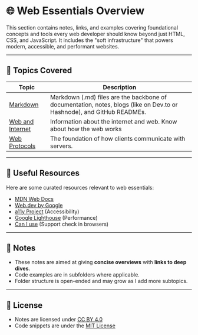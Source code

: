 # 🌐 Web Essentials Overview

This section contains notes, links, and examples covering foundational concepts and tools every web developer should know beyond just HTML, CSS, and JavaScript. It includes the "soft infrastructure" that powers modern, accessible, and performant websites.

---

## 📂 Topics Covered

| Topic                                            | Description                                                                                                            |
| ------------------------------------------------ | ---------------------------------------------------------------------------------------------------------------------- |
| [Markdown](./markdown/README.md)                 | Markdown (.md) files are the backbone of documentation, notes, blogs (like on Dev.to or Hashnode), and GitHub READMEs. |
| [Web and Internet](./web-and-internet/README.md) | Information about the internet and web. Know about how the web works                                                   |
| [Web Protocols](./web-protocols/README.md)       | The foundation of how clients communicate with servers.                                                                |

---

## 🔗 Useful Resources

Here are some curated resources relevant to web essentials:

- [MDN Web Docs](https://developer.mozilla.org/)
- [Web.dev by Google](https://web.dev/)
- [a11y Project](https://www.a11yproject.com/) (Accessibility)
- [Google Lighthouse](https://developers.google.com/web/tools/lighthouse) (Performance)
- [Can I use](https://caniuse.com/) (Support check in browsers)

---

## 🧠 Notes

- These notes are aimed at giving **concise overviews** with **links to deep dives**.
- Code examples are in subfolders where applicable.
- Folder structure is open-ended and may grow as I add more subtopics.

---

## 📝 License

- Notes are licensed under [CC BY 4.0](https://creativecommons.org/licenses/by/4.0/)
- Code snippets are under the [MIT License](../LICENSE)
